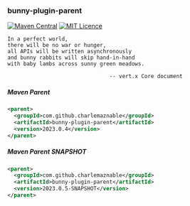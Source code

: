 ### bunny-plugin-parent

[![Maven Central](https://maven-badges.herokuapp.com/maven-central/com.github.charlemaznable/bunny-plugin-parent/badge.svg)](https://maven-badges.herokuapp.com/maven-central/com.github.charlemaznable/bunny-plugin-parent/)
[![MIT Licence](https://badges.frapsoft.com/os/mit/mit.svg?v=103)](https://opensource.org/licenses/mit-license.php)

```
In a perfect world,
there will be no war or hunger,
all APIs will be written asynchronously
and bunny rabbits will skip hand-in-hand
with baby lambs across sunny green meadows.

                                -- vert.x Core document
```

##### Maven Parent

```xml
<parent>
  <groupId>com.github.charlemaznable</groupId>
  <artifactId>bunny-plugin-parent</artifactId>
  <version>2023.0.4</version>
</parent>
```

##### Maven Parent SNAPSHOT

```xml
<parent>
  <groupId>com.github.charlemaznable</groupId>
  <artifactId>bunny-plugin-parent</artifactId>
  <version>2023.0.5-SNAPSHOT</version>
</parent>
```